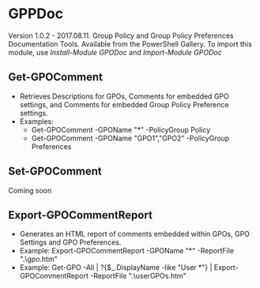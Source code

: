 # GPPDoc
Version 1.0.2 - 2017.08.11.  Group Policy and Group Policy Preferences Documentation Tools.
Available from the PowerShell Gallery. To import this module, use _Install-Module GPODoc_ and _Import-Module GPODoc_

## Get-GPOComment

* Retrieves Descriptions for GPOs, Comments for embedded GPO settings, and Comments for embedded Group Policy Preference settings.
* Examples:
  * Get-GPOComment -GPOName "*" -PolicyGroup Policy
  * Get-GPOComment -GPOName "GPO1","GPO2" -PolicyGroup Preferences

## Set-GPOComment
Coming soon

## Export-GPOCommentReport

* Generates an HTML report of comments embedded within GPOs, GPO Settings and GPO Preferences.
* Example: Export-GPOCommentReport -GPOName "*" -ReportFile ".\gpo.htm"
* Example: Get-GPO -All | ?{$_.DisplayName -like "User *"} | Export-GPOCommentReport -ReportFile ".\userGPOs.htm"
